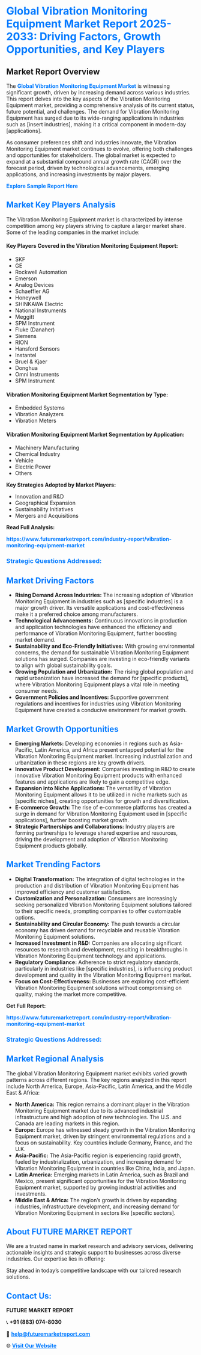 <h1 style="color: #007BFF;">Global Vibration Monitoring Equipment Market Report 2025-2033: Driving Factors, Growth Opportunities, and Key Players</h1>

<section id="overview">
<h2>Market Report Overview</h2>
<p>The <a href="https://www.futuremarketreport.com/industry-report/vibration-monitoring-equipment-market" style="color: #007BFF; text-decoration: none;"><strong>Global Vibration Monitoring Equipment Market</strong></a> is witnessing significant growth, driven by increasing demand across various industries. This report delves into the key aspects of the Vibration Monitoring Equipment market, providing a comprehensive analysis of its current status, future potential, and challenges. The demand for Vibration Monitoring Equipment has surged due to its wide-ranging applications in industries such as [insert industries], making it a critical component in modern-day [applications].</p>
<p>As consumer preferences shift and industries innovate, the Vibration Monitoring Equipment market continues to evolve, offering both challenges and opportunities for stakeholders. The global market is expected to expand at a substantial compound annual growth rate (CAGR) over the forecast period, driven by technological advancements, emerging applications, and increasing investments by major players.</p>
</section>

<section id="overview">
<p><a href="https://www.futuremarketreport.com/request-sample/reportId=92068" style="color: #007BFF; text-decoration: none;"><strong>Explore Sample Report Here</strong></a></p>
</section>

<section id="key-players">
<h2 style="color: #007BFF;">Market Key Players Analysis</h2>
<p>The Vibration Monitoring Equipment market is characterized by intense competition among key players striving to capture a larger market share. Some of the leading companies in the market include:</p>
<h4>Key Players Covered in the Vibration Monitoring Equipment Report:</h4>
<ul><li>SKF</li><li>GE</li><li>Rockwell Automation</li><li>Emerson</li><li>Analog Devices</li><li>Schaeffler AG</li><li>Honeywell</li><li>SHINKAWA Electric</li><li>National Instruments</li><li>Meggitt</li><li>SPM Instrument</li><li>Fluke (Danaher)</li><li>Siemens</li><li>RION</li><li>Hansford Sensors</li><li>Instantel</li><li>Bruel &amp; Kjaer</li><li>Donghua</li><li>Omni Instruments</li><li>SPM Instrument</li></ul>
<h4>Vibration Monitoring Equipment Market Segmentation by Type:</h4>
<ul><li>Embedded Systems</li><li>Vibration Analyzers</li><li>Vibration Meters</li></ul>

<h4>Vibration Monitoring Equipment Market Segmentation by Application:</h4>
<ul><li>Machinery Manufacturing</li><li>Chemical Industry</li><li>Vehicle</li><li>Electric Power</li><li>Others</li></ul>
<p><strong>Key Strategies Adopted by Market Players:</strong></p>
<ul>
<li>Innovation and R&D</li>
<li>Geographical Expansion</li>
<li>Sustainability Initiatives</li>
<li>Mergers and Acquisitions</li>
</ul>
</section>

<section>
<p><strong>Read Full Analysis: </strong></p><a href="https://www.futuremarketreport.com/industry-report/vibration-monitoring-equipment-market" style="color: #007BFF; text-decoration: none;"><strong>https://www.futuremarketreport.com/industry-report/vibration-monitoring-equipment-market</strong></a>
<h3 style="color: #007BFF;">Strategic Questions Addressed:</h3>
</section>

<section id="driving-factors">
<h2 style="color: #007BFF;">Market Driving Factors</h2>
<ul>
<li><strong>Rising Demand Across Industries:</strong> The increasing adoption of Vibration Monitoring Equipment in industries such as [specific industries] is a major growth driver. Its versatile applications and cost-effectiveness make it a preferred choice among manufacturers.</li>
<li><strong>Technological Advancements:</strong> Continuous innovations in production and application technologies have enhanced the efficiency and performance of Vibration Monitoring Equipment, further boosting market demand.</li>
<li><strong>Sustainability and Eco-Friendly Initiatives:</strong> With growing environmental concerns, the demand for sustainable Vibration Monitoring Equipment solutions has surged. Companies are investing in eco-friendly variants to align with global sustainability goals.</li>
<li><strong>Growing Population and Urbanization:</strong> The rising global population and rapid urbanization have increased the demand for [specific products], where Vibration Monitoring Equipment plays a vital role in meeting consumer needs.</li>
<li><strong>Government Policies and Incentives:</strong> Supportive government regulations and incentives for industries using Vibration Monitoring Equipment have created a conducive environment for market growth.</li>
</ul>
</section>

<section id="growth-opportunities">
<h2 style="color: #007BFF;">Market Growth Opportunities</h2>
<ul>
<li><strong>Emerging Markets:</strong> Developing economies in regions such as Asia-Pacific, Latin America, and Africa present untapped potential for the Vibration Monitoring Equipment market. Increasing industrialization and urbanization in these regions are key growth drivers.</li>
<li><strong>Innovative Product Development:</strong> Companies investing in R&D to create innovative Vibration Monitoring Equipment products with enhanced features and applications are likely to gain a competitive edge.</li>
<li><strong>Expansion into Niche Applications:</strong> The versatility of Vibration Monitoring Equipment allows it to be utilized in niche markets such as [specific niches], creating opportunities for growth and diversification.</li>
<li><strong>E-commerce Growth:</strong> The rise of e-commerce platforms has created a surge in demand for Vibration Monitoring Equipment used in [specific applications], further boosting market growth.</li>
<li><strong>Strategic Partnerships and Collaborations:</strong> Industry players are forming partnerships to leverage shared expertise and resources, driving the development and adoption of Vibration Monitoring Equipment products globally.</li>
</ul>
</section>

<section id="trending-factors">
<h2 style="color: #007BFF;">Market Trending Factors</h2>
<ul>
<li><strong>Digital Transformation:</strong> The integration of digital technologies in the production and distribution of Vibration Monitoring Equipment has improved efficiency and customer satisfaction.</li>
<li><strong>Customization and Personalization:</strong> Consumers are increasingly seeking personalized Vibration Monitoring Equipment solutions tailored to their specific needs, prompting companies to offer customizable options.</li>
<li><strong>Sustainability and Circular Economy:</strong> The push towards a circular economy has driven demand for recyclable and reusable Vibration Monitoring Equipment solutions.</li>
<li><strong>Increased Investment in R&D:</strong> Companies are allocating significant resources to research and development, resulting in breakthroughs in Vibration Monitoring Equipment technology and applications.</li>
<li><strong>Regulatory Compliance:</strong> Adherence to strict regulatory standards, particularly in industries like [specific industries], is influencing product development and quality in the Vibration Monitoring Equipment market.</li>
<li><strong>Focus on Cost-Effectiveness:</strong> Businesses are exploring cost-efficient Vibration Monitoring Equipment solutions without compromising on quality, making the market more competitive.</li>
</ul>
</section>

<section>
<p><strong>Get Full Report: </strong></p><a href="https://www.futuremarketreport.com/industry-report/vibration-monitoring-equipment-market" style="color: #007BFF; text-decoration: none;"><strong>https://www.futuremarketreport.com/industry-report/vibration-monitoring-equipment-market</strong></a>
<h3 style="color: #007BFF;">Strategic Questions Addressed:</h3>
</section>


<section id="regional-analysis">
<h2 style="color: #007BFF;">Market Regional Analysis</h2>
<p>The global Vibration Monitoring Equipment market exhibits varied growth patterns across different regions. The key regions analyzed in this report include North America, Europe, Asia-Pacific, Latin America, and the Middle East & Africa:</p>
<ul>
<li><strong>North America:</strong> This region remains a dominant player in the Vibration Monitoring Equipment market due to its advanced industrial infrastructure and high adoption of new technologies. The U.S. and Canada are leading markets in this region.</li>
<li><strong>Europe:</strong> Europe has witnessed steady growth in the Vibration Monitoring Equipment market, driven by stringent environmental regulations and a focus on sustainability. Key countries include Germany, France, and the U.K.</li>
<li><strong>Asia-Pacific:</strong> The Asia-Pacific region is experiencing rapid growth, fueled by industrialization, urbanization, and increasing demand for Vibration Monitoring Equipment in countries like China, India, and Japan.</li>
<li><strong>Latin America:</strong> Emerging markets in Latin America, such as Brazil and Mexico, present significant opportunities for the Vibration Monitoring Equipment market, supported by growing industrial activities and investments.</li>
<li><strong>Middle East & Africa:</strong> The region’s growth is driven by expanding industries, infrastructure development, and increasing demand for Vibration Monitoring Equipment in sectors like [specific sectors].</li>
</ul>
</section>

<footer>
<h2 style="color: #007BFF;">About FUTURE MARKET REPORT</h2>
<p>We are a trusted name in market research and advisory services, delivering actionable insights and strategic support to businesses across diverse industries. Our expertise lies in offering:</p>

<p>Stay ahead in today’s competitive landscape with our tailored research solutions.</p>

<h2 style="color: #007BFF;">Contact Us:</h2>
<p><strong>FUTURE MARKET REPORT</strong></p>
<p>📞 <strong>+91 (883) 074-8030</strong></p>
<p>📧 <strong><a href="mailto:help@futuremarketreport.com" style="color: #007BFF;">help@futuremarketreport.com</a></strong></p>
<p>🌐 <strong><a href="https://www.futuremarketreport.com/" style="color: #007BFF;">Visit Our Website</a></strong></p>
</footer>